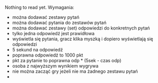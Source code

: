 Nothing to read yet.
Wymagania:
- można dodawać zestawy pytań
- można dodawać pytania do zestawów pytań
- można dodawać zestawy (set) odpowiedzi do konkretnych pytań
- tylko jedna odpowiedź jest prawidłowa
- wyświetla się pytania, gracz klika myszką i dopiero wyświetlają się odpowiedzi
- 5 sekund na odpowiedź
- poprawna odpowiedź to 1000 pkt
- pkt za pytanie to poprawna odp * (5sek - czas odp)
- osoba z najwyższym wynikiem wygrywa
- nie można zacząć gry jeżeli nie ma żadnego zestawu pytań
- 